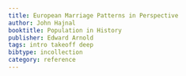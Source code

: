 ```yaml
---
title: European Marriage Patterns in Perspective
author: John Hajnal
booktitle: Population in History
publisher: Edward Arnold
tags: intro takeoff deep
bibtype: incollection
category: reference
---
```

